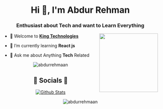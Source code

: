 <h1 align="center">Hi 👋, I'm Abdur Rehman</h1>
<h3 align="center">Enthusiast about Tech and want to Learn Everything</h3>

<img align="right"
    src='https://user-images.githubusercontent.com/5713670/87202985-820dcb80-c2b6-11ea-9f56-7ec461c497c3.gif'
    width="190">

- 🦁 Welcome to **[King Technologies](# "Iotics")**

- 🌱 I’m currently learning **React js**

- 💬 Ask me about Anything **Tech** Related


<p align="center"><img src="https://komarev.com/ghpvc/?username=abdurrehmaan&label=Profile%20views&color=0e75b6&style=flat" alt="abdurrehmaan"/></p>
<h2 align="center">🌟 Socials 🌟</h2>


<p align="center"><a href="https://github.com/abdurrehmaan?tab=repositories" title="Profile">
        <img src="https://github-readme-stats.vercel.app/api?username=rohit19060&show_icons=true&locale=en"
            alt="Github Stats" /></a>
</p>
<p align="center"><img src="https://github-readme-streak-stats.herokuapp.com/?user=abdurrehmaan" alt="abdurrehmaan" /></p>

